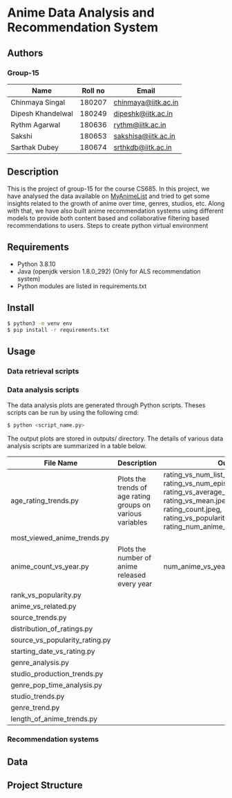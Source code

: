 # Anime Data Analysis and Recommendation System

## Authors
### Group-15

| Name | Roll no | Email | 
| --------- | ----- | -------- |
| Chinmaya Singal | 180207 | chinmaya@iitk.ac.in |
| Dipesh Khandelwal  | 180249 | dipeshk@iitk.ac.in |
| Rythm Agarwal | 180636 | rythm@iitk.ac.in |
| Sakshi | 180653 | sakshisa@iitk.ac.in |
| Sarthak Dubey | 180674 | srthkdb@iitk.ac.in |

## Description
This is the project of group-15 for the course CS685. In this project, we have analysed the data available on [MyAnimeList](https://myanimelist.net/) and tried to get some insights related to the growth of anime over time, genres, studios, etc. Along with that, we have also built anime recommendation systems using different models to provide both content based and collaborative filtering based recommendations to users.
Steps to create python virtual environment

## Requirements
- Python 3.8.10
- Java (openjdk version 1.8.0_292) (Only for ALS recommendation system)
- Python modules are listed in requirements.txt

## Install
```bash
$ python3 -m venv env
$ pip install -r requirements.txt 
```

## Usage

### Data retrieval scripts

### Data analysis scripts
The data analysis plots are generated through Python scripts.
Theses scripts can be run by using the following cmd:
```bash
$ python <script_name.py>
```
The output plots are stored in outputs/ directory.
The details of various data analysis scripts are summarized in a table below.

| File Name | Description | Outputs | 
| --- | ----------- | ---- |
| age_rating_trends.py | Plots the trends of age rating groups on various variables | rating_vs_num_list_users.jpeg, rating_vs_num_episodes.jpeg, rating_vs_average_episode_duration.jpeg, rating_vs_mean.jpeg, rating_vs_rank.jpeg, rating_count.jpeg, rating_vs_popularity.jpeg, rating_num_anime_vs_year.jpeg  |        
| most_viewed_anime_trends.py | | |
| anime_count_vs_year.py | Plots the number of anime released every year | num_anime_vs_year.jpeg  |      
| rank_vs_popularity.py | | |
| anime_vs_related.py | | |         
| source_trends.py | | |
| distribution_of_ratings.py | | |  
| source_vs_popularity_rating.py | | |
| starting_date_vs_rating.py | | |
| genre_analysis.py | | |           
| studio_production_trends.py | | |
| genre_pop_time_analysis.py | | |  
| studio_trends.py | | |
| genre_trend.py | | |              
| length_of_anime_trends.py | | |   


### Recommendation systems

## Data

## Project Structure
